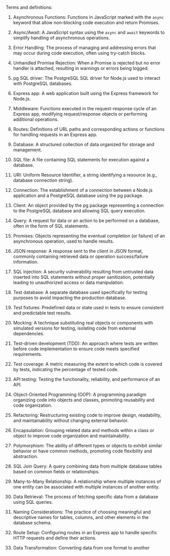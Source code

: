 Terms and definitions:

1. Asynchronous Functions: Functions in JavaScript marked with the `async` keyword that allow non-blocking code execution and return Promises.

2. Async/Await: A JavaScript syntax using the `async` and `await` keywords to simplify handling of asynchronous operations.

3. Error Handling: The process of managing and addressing errors that may occur during code execution, often using try-catch blocks.

4. Unhandled Promise Rejection: When a Promise is rejected but no error handler is attached, resulting in warnings or errors being logged.

5. pg SQL driver: The PostgreSQL SQL driver for Node.js used to interact with PostgreSQL databases.

6. Express app: A web application built using the Express framework for Node.js.

7. Middleware: Functions executed in the request-response cycle of an Express app, modifying request/response objects or performing additional operations.

8. Routes: Definitions of URL paths and corresponding actions or functions for handling requests in an Express app.

9. Database: A structured collection of data organized for storage and management.

10. SQL file: A file containing SQL statements for execution against a database.

11. URI: Uniform Resource Identifier, a string identifying a resource (e.g., database connection string).

12. Connection: The establishment of a connection between a Node.js application and a PostgreSQL database using the pg package.

13. Client: An object provided by the pg package representing a connection to the PostgreSQL database and allowing SQL query execution.

14. Query: A request for data or an action to be performed on a database, often in the form of SQL statements.

15. Promises: Objects representing the eventual completion (or failure) of an asynchronous operation, used to handle results.

16. JSON response: A response sent to the client in JSON format, commonly containing retrieved data or operation success/failure information.

17. SQL injection: A security vulnerability resulting from untrusted data inserted into SQL statements without proper sanitization, potentially leading to unauthorized access or data manipulation.

18. Test database: A separate database used specifically for testing purposes to avoid impacting the production database.

19. Test fixtures: Predefined data or state used in tests to ensure consistent and predictable test results.

20. Mocking: A technique substituting real objects or components with simulated versions for testing, isolating code from external dependencies.

21. Test-driven development (TDD): An approach where tests are written before code implementation to ensure code meets specified requirements.

22. Test coverage: A metric measuring the extent to which code is covered by tests, indicating the percentage of tested code.

23. API testing: Testing the functionality, reliability, and performance of an API.

24. Object-Oriented Programming (OOP): A programming paradigm organizing code into objects and classes, promoting reusability and code organization.

25. Refactoring: Restructuring existing code to improve design, readability, and maintainability without changing external behavior.

26. Encapsulation: Grouping related data and methods within a class or object to improve code organization and maintainability.

27. Polymorphism: The ability of different types or objects to exhibit similar behavior or have common methods, promoting code flexibility and abstraction.

28. SQL Join Query: A query combining data from multiple database tables based on common fields or relationships.

29. Many-to-Many Relationship: A relationship where multiple instances of one entity can be associated with multiple instances of another entity.

30. Data Retrieval: The process of fetching specific data from a database using SQL queries.

31. Naming Considerations: The practice of choosing meaningful and descriptive names for tables, columns, and other elements in the database schema.

32. Route Setup: Configuring routes in an Express app to handle specific HTTP requests and define their actions.

33. Data Transformation: Converting data from one format to another